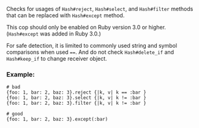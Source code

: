 Checks for usages of `Hash#reject`, `Hash#select`, and `Hash#filter` methods
that can be replaced with `Hash#except` method.

This cop should only be enabled on Ruby version 3.0 or higher.
(`Hash#except` was added in Ruby 3.0.)

For safe detection, it is limited to commonly used string and symbol comparisons
when used `==`.
And do not check `Hash#delete_if` and `Hash#keep_if` to change receiver object.

### Example:

    # bad
    {foo: 1, bar: 2, baz: 3}.reject {|k, v| k == :bar }
    {foo: 1, bar: 2, baz: 3}.select {|k, v| k != :bar }
    {foo: 1, bar: 2, baz: 3}.filter {|k, v| k != :bar }

    # good
    {foo: 1, bar: 2, baz: 3}.except(:bar)
